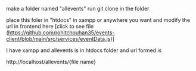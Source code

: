 make a folder named "allevents"
run git clone in the folder

place this foler in "htdocs" in xampp or anywhere you want and modify the url in frontend here [click to see file (https://github.com/rohitchouhan35/events-client/blob/main/src/services/eventData.js)]

I have xampp and allevents is in htdocs folder and url formed is 

http://localhost/allevents/{file name}